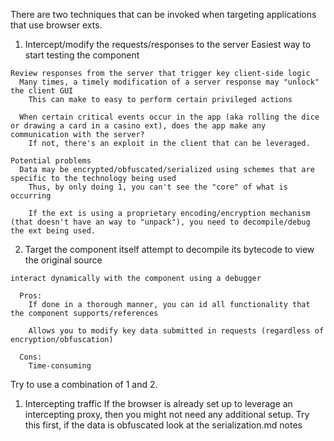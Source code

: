There are two techniques that can be invoked when targeting applications that use browser exts.
  1) Intercept/modify the requests/responses to the server
    Easiest way to start testing the component

    Review responses from the server that trigger key client-side logic
      Many times, a timely modification of a server response may "unlock" the client GUI
        This can make to easy to perform certain privileged actions

      When certain critical events occur in the app (aka rolling the dice or drawing a card in a casino ext), does the app make any communication with the server?
        If not, there's an exploit in the client that can be leveraged.

    Potential problems
      Data may be encrypted/obfuscated/serialized using schemes that are specific to the technology being used
        Thus, by only doing 1, you can't see the "core" of what is occurring

        If the ext is using a proprietary encoding/encryption mechanism (that doesn't have an way to "unpack"), you need to decompile/debug the ext being used.


  2) Target the component itself
    attempt to decompile its bytecode to view the original source

    interact dynamically with the component using a debugger
      
      Pros:
        If done in a thorough manner, you can id all functionality that the component supports/references

        Allows you to modify key data submitted in requests (regardless of encryption/obfuscation)

      Cons:
        Time-consuming

  Try to use a combination of 1 and 2.


  1) Intercepting traffic
    If the browser is already set up to leverage an intercepting proxy, then you might not need any additional setup.
      Try this first, if the data is obfuscated look at the serialization.md notes



